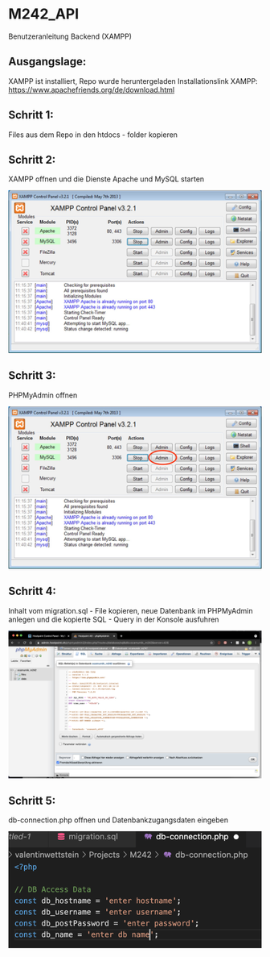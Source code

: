 # M242_API

Benutzeranleitung Backend (XAMPP)

## Ausgangslage:

XAMPP ist installiert, Repo wurde heruntergeladen
Installationslink XAMPP: https://www.apachefriends.org/de/download.html

## Schritt 1:

Files aus dem Repo in den htdocs - folder kopieren

## Schritt 2:

XAMPP offnen und die Dienste Apache und MySQL starten

![title](Images/xampp-6688-1.jpg)

## Schritt 3: 

PHPMyAdmin offnen

![title](Images/openpma.jpg)

## Schritt 4: 

Inhalt vom migration.sql - File kopieren, neue Datenbank im PHPMyAdmin anlegen und die kopierte SQL - Query in der Konsole ausfuhren

![title](Images/pmapaste.png)

## Schritt 5: 

db-connection.php offnen und Datenbankzugangsdaten eingeben

![title](Images/dbdata.png)

